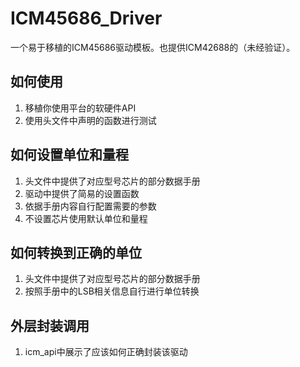 # ICM45686_Driver
一个易于移植的ICM45686驱动模板。也提供ICM42688的（未经验证）。
## 如何使用
1. 移植你使用平台的软硬件API
2. 使用头文件中声明的函数进行测试
## 如何设置单位和量程
1. 头文件中提供了对应型号芯片的部分数据手册
2. 驱动中提供了简易的设置函数
3. 依据手册内容自行配置需要的参数
4. 不设置芯片使用默认单位和量程
## 如何转换到正确的单位
1. 头文件中提供了对应型号芯片的部分数据手册
2. 按照手册中的LSB相关信息自行进行单位转换
## 外层封装调用
1. icm_api中展示了应该如何正确封装该驱动
